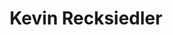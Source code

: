 ---
title: Kevin Recksiedler
name: Kevin Recksiedler
name-sort: Recksiedler, Kevin
totals:
- event: Brier
  games: 25
  wins: 15
  losses: 10
  inturn-total: 221
  inturn-percent: 79
  outturn-total: 233
  outturn-percent: 79
  draw-total: 205
  draw-percent: 73
  takeout-total: 249
  takeout-percent: 84
  shots-total: 454
  shots-percent: 79
- event: Trials (Men)
  games: 9
  wins: 0
  losses: 9
  inturn-total: 87
  inturn-percent: 85
  outturn-total: 83
  outturn-percent: 83
  draw-total: 96
  draw-percent: 83
  takeout-total: 74
  takeout-percent: 85
  shots-total: 170
  shots-percent: 84
years:
- year: 2004
  event: Brier
  team: BC
  position: Second
  games: 14
  wins: 9
  losses: 5
  inturn-total: 146
  inturn-percent: 79
  outturn-total: 124
  outturn-percent: 82
  draw-total: 123
  draw-percent: 72
  takeout-total: 147
  takeout-percent: 88
  shots-total: 270
  shots-percent: 80
- year: 2009
  event: Brier
  team: BC
  position: Second
  games: 11
  wins: 6
  losses: 5
  inturn-total: 75
  inturn-percent: 79
  outturn-total: 109
  outturn-percent: 75
  draw-total: 82
  draw-percent: 76
  takeout-total: 102
  takeout-percent: 78
  shots-total: 184
  shots-percent: 77
- year: 2005
  event: Trials (Men)
  team: PCH
  position: Second
  games: 9
  wins: 0
  losses: 9
  inturn-total: 87
  inturn-percent: 85
  outturn-total: 83
  outturn-percent: 83
  draw-total: 96
  draw-percent: 83
  takeout-total: 74
  takeout-percent: 85
  shots-total: 170
  shots-percent: 84
vs:
- Arsenault, Craig
- Base, John
- Bitz, Scott
- Burnett, Steve
- Case, Peter
- Cayouette, Maurice
- Champion, Kevin
- Chorostkowski, Brad
- Crete, Martin
- Dacey, Mark
- Dieno, Clint
- Fawcett, Brian
- Ferbey, Randy
- Fowler, Rob
- Fry, Ryan
- Gagnon, Jean
- Gagnon, Steeve
- Gaudet, Mike
- Gavin, Martin
- Gibson, Andrew
- Golanowski, Rory
- Gordon, Robbie
- Gould, Steve
- Granchelli, Kris
- Grattan, James
- Gushue, Brad
- Hardy, Gord
- Harris, Mike
- Harris, Rob
- Hart, Richard
- Hebert, Ben
- Hicke, Dean
- Howard, Glenn
- Howard, Russ
- Howard, Steven
- Hunt, Bruce
- Jakubo, Mike
- Jordison, Joel
- Kennedy, Marc
- Koe, Jamie
- Korab, Jamie
- Korte, Bruce
- Korte, Roger
- Lafleur, Daniel
- Laing, Brent
- Landry, Jeremy
- LeCocq, Marc
- Ledgerwood, Sean
- Loevenmark, Phil
- Lohnes, Bruce
- MacDonald, Rod
- Martin, Kevin
- Menard, Jean-Michel
- Molloy, Pat
- Morris, John
- Moss, Steve
- Naugler, Tom
- Nedohin, David
- Nichols, Mark
- Odishaw, Grant
- O'Rourke, Mark
- Ouimet, Luc
- Park, Kevin
- Pfeifer, Scott
- Robinson, Andrew
- Rocque, Marcel
- Roy, Jean-Sebastien
- Savill, Craig
- Scales, Brent
- Schmidt, Aryn
- Seabrook, Matt
- Spicer, Grant
- Stoughton, Jeff
- Sullivan, Evan
- Sumner, Kevin
- Sylvain, Eric
- Toner, Lee
- Trevellyan, Todd
- Wall, Trevor
- Ward, Mark
- Wasnea, Brian
- Adams, Shawn
- Bartlett, Don
- Burgess, Craig
- Cotter, Jim
- Flemming, Paul
- Koe, Kevin
- MacKenzie, Kevin
- Mead, Jon
- Mittelstadt, Kelly
- Moffatt, Paul
- Ryan, Pat
- Rycroft, Carter
- Sawatsky, Rick
- Vandenberghe, Garry
- Walchuk, Don
---